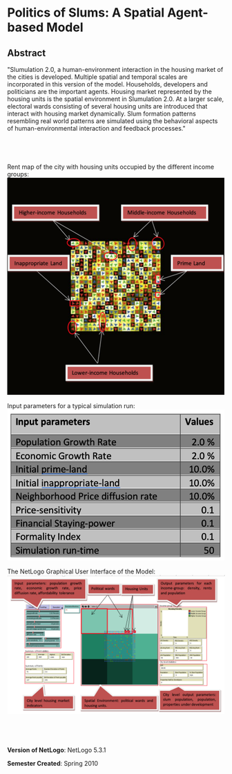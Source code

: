 # Politics of Slums: A Spatial Agent-based Model


## Abstract
"Slumulation 2.0, a human-environment interaction in the housing market of the cities is developed. Multiple spatial and temporal scales are incorporated in this  version of the model. Households, developers and politicians are the important agents. Housing market represented by the housing units is the spatial environment in Slumulation 2.0. At a larger scale, electoral wards consisting of several housing units are introduced that interact with housing market dynamically. Slum formation patterns resembling real world patterns are simulated using the behavioral aspects of human-environmental interaction and feedback processes."

## &nbsp;
Rent map of the city with housing units occupied by the different income groups:
![Rent Map](RentMap.png)

Input parameters for a typical simulation run:
![Input parameters](InputParameters.png)

The NetLogo Graphical User Interface of the Model: 
![The NetLogo Graphical User Interface](GUI.png)

## &nbsp;

**Version of NetLogo**: NetLogo 5.3.1

**Semester Created**: Spring 2010
